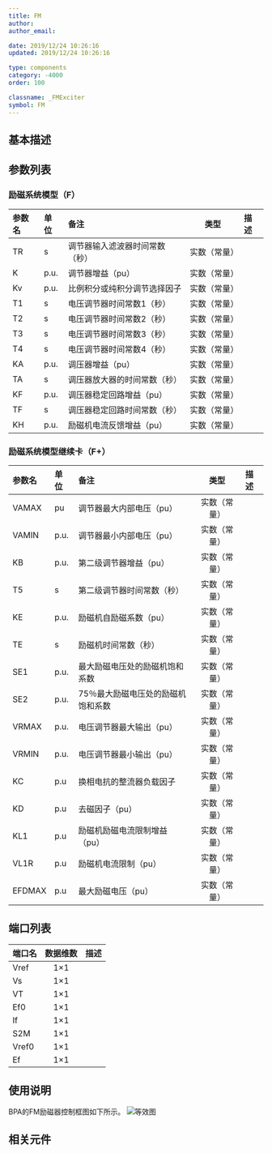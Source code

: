 ```yaml
---
title: FM
author:
author_email:

date: 2019/12/24 10:26:16
updated: 2019/12/24 10:26:16

type: components
category: -4000
order: 100

classname: _FMExciter
symbol: FM
---
```


## 基本描述



## 参数列表
### 励磁系统模型（F）
| 参数名 | 单位 | 备注 | 类型 | 描述 |
| :--- | :--- | :--- | :--: | :--- |
| TR | s | 调节器输入滤波器时间常数（秒） | 实数（常量） |  |
| K | p.u. | 调节器增益（pu） | 实数（常量） |  |
| Kv | p.u. | 比例积分或纯积分调节选择因子 | 实数（常量） |  |
| T1 | s | 电压调节器时间常数1（秒） | 实数（常量） |  |
| T2 | s | 电压调节器时间常数2（秒） | 实数（常量） |  |
| T3 | s | 电压调节器时间常数3（秒） | 实数（常量） |  |
| T4 | s | 电压调节器时间常数4（秒） | 实数（常量） |  |
| KA | p.u. | 调压器增益（pu） | 实数（常量） |  |
| TA | s | 调压器放大器的时间常数（秒） | 实数（常量） |  |
| KF | p.u. | 调压器稳定回路增益（pu） | 实数（常量） |  |
| TF | s | 调压器稳定回路时间常数（秒） | 实数（常量） |  |
| KH | p.u. | 励磁机电流反馈增益（pu） | 实数（常量） |  |

### 励磁系统模型继续卡（F+）
| 参数名 | 单位 | 备注 | 类型 | 描述 |
| :--- | :--- | :--- | :--: | :--- |
| VAMAX | pu | 调节器最大内部电压（pu） | 实数（常量） |  |
| VAMIN | p.u. | 调节器最小内部电压（pu） | 实数（常量） |  |
| KB | p.u. | 第二级调节器增益（pu） | 实数（常量） |  |
| T5 | s | 第二级调节器时间常数（秒） | 实数（常量） |  |
| KE | p.u. | 励磁机自励磁系数（pu） | 实数（常量） |  |
| TE | s | 励磁机时间常数（秒） | 实数（常量） |  |
| SE1 | p.u. | 最大励磁电压处的励磁机饱和系数 | 实数（常量） |  |
| SE2 | p.u. | 75％最大励磁电压处的励磁机饱和系数 | 实数（常量） |  |
| VRMAX | p.u. | 电压调节器最大输出（pu） | 实数（常量） |  |
| VRMIN | p.u. | 电压调节器最小输出（pu） | 实数（常量） |  |
| KC | p.u | 换相电抗的整流器负载因子 | 实数（常量） |  |
| KD | p.u | 去磁因子（pu） | 实数（常量） |  |
| KL1 | p.u | 励磁机励磁电流限制增益（pu） | 实数（常量） |  |
| VL1R | p.u | 励磁机电流限制（pu） | 实数（常量） |  |
| EFDMAX | p.u | 最大励磁电压（pu） | 实数（常量） |  |


## 端口列表

| 端口名 | 数据维数 | 描述 |
| :--- | :--:  | :--- |
| Vref | 1×1 | |
| Vs | 1×1 | |
| VT | 1×1 | |
| Ef0 | 1×1 | |
| If | 1×1 | |
| S2M | 1×1 | |
| Vref0 | 1×1 | |
| Ef | 1×1 | |

## 使用说明
BPA的FM励磁器控制框图如下所示。
![等效图](comp_Exciters/FM&FN.png)

## 相关元件

